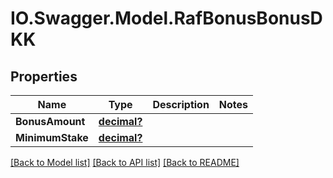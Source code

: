 # IO.Swagger.Model.RafBonusBonusDKK
## Properties

Name | Type | Description | Notes
------------ | ------------- | ------------- | -------------
**BonusAmount** | [**decimal?**](BigDecimal.md) |  | 
**MinimumStake** | [**decimal?**](BigDecimal.md) |  | 

[[Back to Model list]](../README.md#documentation-for-models) [[Back to API list]](../README.md#documentation-for-api-endpoints) [[Back to README]](../README.md)

